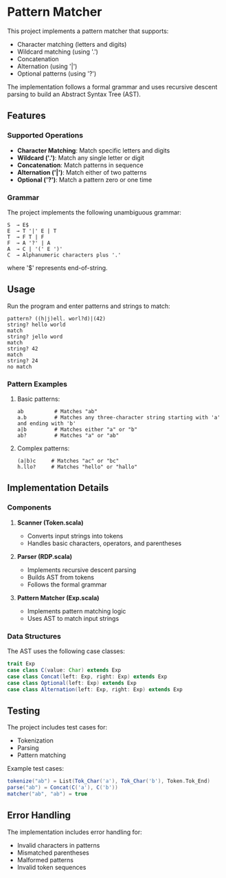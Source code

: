 # Pattern Matcher

This project implements a pattern matcher that supports:
- Character matching (letters and digits)
- Wildcard matching (using '.')
- Concatenation
- Alternation (using '|')
- Optional patterns (using '?')

The implementation follows a formal grammar and uses recursive descent parsing to build an Abstract Syntax Tree (AST).

## Features

### Supported Operations

- **Character Matching**: Match specific letters and digits
- **Wildcard ('.')**: Match any single letter or digit
- **Concatenation**: Match patterns in sequence
- **Alternation ('|')**: Match either of two patterns
- **Optional ('?')**: Match a pattern zero or one time

### Grammar

The project implements the following unambiguous grammar:

```
S  → E$
E  → T '|' E | T
T  → F T | F
F  → A '?' | A
A  → C | '(' E ')'
C  → Alphanumeric characters plus '.'
```

where '$' represents end-of-string.

## Usage

Run the program and enter patterns and strings to match:

```
pattern? ((h|j)ell. worl?d)|(42)
string? hello world
match
string? jello word
match
string? 42
match
string? 24
no match
```

### Pattern Examples

1. Basic patterns:
   ```
   ab          # Matches "ab"
   a.b         # Matches any three-character string starting with 'a' and ending with 'b'
   a|b         # Matches either "a" or "b"
   ab?         # Matches "a" or "ab"
   ```

2. Complex patterns:
   ```
   (a|b)c     # Matches "ac" or "bc"
   h.llo?     # Matches "hello" or "hallo"
   ```

## Implementation Details

### Components

1. **Scanner (Token.scala)**
   - Converts input strings into tokens
   - Handles basic characters, operators, and parentheses

2. **Parser (RDP.scala)**
   - Implements recursive descent parsing
   - Builds AST from tokens
   - Follows the formal grammar

3. **Pattern Matcher (Exp.scala)**
   - Implements pattern matching logic
   - Uses AST to match input strings

### Data Structures

The AST uses the following case classes:
```scala
trait Exp
case class C(value: Char) extends Exp
case class Concat(left: Exp, right: Exp) extends Exp
case class Optional(left: Exp) extends Exp
case class Alternation(left: Exp, right: Exp) extends Exp
```

## Testing

The project includes test cases for:
- Tokenization
- Parsing
- Pattern matching

Example test cases:
```scala
tokenize("ab") = List(Tok_Char('a'), Tok_Char('b'), Token.Tok_End)
parse("ab") = Concat(C('a'), C('b'))
matcher("ab", "ab") = true
```

## Error Handling

The implementation includes error handling for:
- Invalid characters in patterns
- Mismatched parentheses
- Malformed patterns
- Invalid token sequences
  
